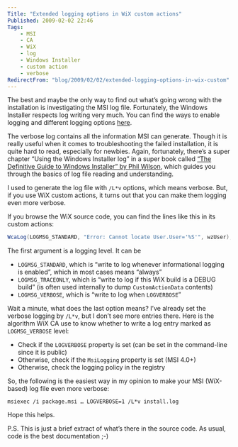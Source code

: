 ```yaml
---
Title: "Extended logging options in WiX custom actions"
Published: 2009-02-02 22:46
Tags:
    - MSI
    - CA
    - WiX
    - log
    - Windows Installer
    - custom action
    - verbose
RedirectFrom: "blog/2009/02/02/extended-logging-options-in-wix-custom"
---
```


The best and maybe the only way to find out what’s going wrong with the installation is investigating the MSI log file. Fortunately, the Windows Installer respects log writing very much. You can find the ways to enable logging and different logging options [here](http://msdn.microsoft.com/en-us/library/aa370536(VS.85).aspx).

The verbose log contains all the information MSI can generate. Though it is really useful when it comes to troubleshooting the failed installation, it is quite hard to read, especially for newbies. Again, fortunately, there’s a super chapter “Using the Windows Installer log” in a super book called [“The Definitive Guide to Windows Installer” by Phil Wilson](http://www.amazon.com/Definitive-Guide-Windows-Installer-Experts/dp/1590592972), which guides you through the basics of log file reading and understanding.

I used to generate the log file with `/L*v` options, which means verbose. But, if you use WiX custom actions, it turns out that you can make them logging even more verbose.

If you browse the WiX source code, you can find the lines like this in its custom actions:

```csharp
WcaLog(LOGMSG_STANDARD, "Error: Cannot locate User.User='%S'", wzUser);
```

The first argument is a logging level. It can be

- `LOGMSG_STANDARD`, which is “write to log whenever informational logging is enabled”, which in most cases means “always”
- `LOGMSG_TRACEONLY`, which is “write to log if this WiX build is a DEBUG build” (is often used internally to dump `CustomActionData` contents)
- `LOGMSG_VERBOSE`, which is “write to log when `LOGVERBOSE`”

Wait a minute, what does the last option means? I’ve already set the verbose logging by `/L*v`, but I don’t see more entries there. Here is the algorithm WiX CA use to know whether to write a log entry marked as `LOGMSG_VERBOSE` level:

- Check if the `LOGVERBOSE` property is set (can be set in the command-line since it is public)
- Otherwise, check if the `MsiLogging` property is set (MSI 4.0+)
- Otherwise, check the logging policy in the registry

So, the following is the easiest way in my opinion to make your MSI (WiX-based) log file even more verbose:

```BAT
msiexec /i package.msi … LOGVERBOSE=1 /L*v install.log
```

Hope this helps.

P.S. This is just a brief extract of what’s there in the source code. As usual, code is the best documentation ;-)
